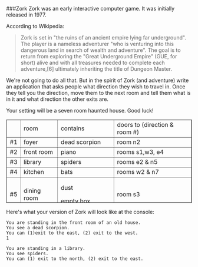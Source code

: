 <!--djw: done -->
###Zork
Zork was an early interactive computer game. It was initially released in 1977.


According to Wikipedia: 
<blockquote>Zork is set in "the ruins of an ancient empire lying far underground". The player is a nameless adventurer "who is venturing into this dangerous land in search of wealth and adventure". The goal is to return from exploring the "Great Underground Empire" (GUE, for short) alive and with all treasures needed to complete each adventure,[6] ultimately inheriting the title of Dungeon Master.
</blockquote>

We're not going to do all that. But in the spirit of Zork (and adventure) write an application that asks people what direction they wish to travel in. Once they tell you the direction, move them to the next room and tell them what is in it and what direction the other exits are.

Your setting will be a seven room haunted house. Good luck!

<table style="height: 226px;" border="1" width="384" cellspacing="1">
<tbody>
<tr>
<td></td>
<td>room</td>
<td>contains</td>
<td>doors to (direction &amp; room #)</td>
</tr>
<tr>
<td>#1</td>
<td>foyer</td>
<td>dead scorpion</td>
<td>room n2</td>
</tr>
<tr>
<td>#2</td>
<td>front room</td>
<td>piano</td>
<td>rooms s1,w3, e4</td>
</tr>
<tr>
<td>#3</td>
<td>library</td>
<td>spiders</td>
<td>rooms e2 &amp; n5</td>
</tr>
<tr>
<td>#4</td>
<td>kitchen</td>
<td>bats</td>
<td>rooms w2 &amp; n7</td>
</tr>
<tr>
<td>#5</td>
<td>
<p>dining room</p>
</td>
<td>
<p>dust</p>
<p>empty box</p>
</td>
<td>room s3</td>
</tr>
<tr>
<td>#6</td>
<td>vault</td>
<td>3 walking skeletons</td>
<td>room e7</td>
</tr>
<tr>
<td>#7</td>
<td>parlor</td>
<td>treasure chest</td>
<td>rooms w6, s4</td>
</tr>
</tbody>
</table>

Here's what your version of Zork will look like at the console:
```
You are standing in the front room of an old house.
You see a dead scorpion.
You can (1)exit to the east, (2) exit to the west.
1

You are standing in a library.
You see spiders.
You can (1) exit to the north, (2) exit to the east.
```